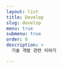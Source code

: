 ```yaml
---
layout: list
title: Develop
slug: develop
menu: true
submenu: true
order: 8
description: >
  기술 개발 관련 이야기

---
```

